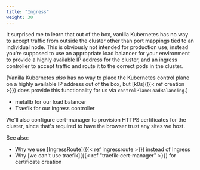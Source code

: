 ```yaml
---
title: "Ingress"
weight: 30
---
```


It surprised me to learn that out of the box,
vanilla Kubernetes has no way to accept traffic from outside the cluster
other than port mappings tied to an individual node.
This is obviously not intended for production use;
instead you're supposed to use an appropriate load balancer for your environment
to provide a highly available IP address for the cluster,
and an ingress controller to accept traffic and route it to the correct pods in the cluster.

(Vanilla Kubernetes _also_ has no way to place the Kubernetes control plane on a highly available IP address out of the box,
but [k0s]({{< ref creation >}}) does provide this functionality for us via `controlPlaneLoadBalancing`.)

* metallb for our load balancer
* Traefik for our ingress controller

We'll also configure cert-manager to provision HTTPS certificates for the cluster,
since that's required to have the browser trust any sites we host.

See also:

* Why we use [IngressRoute]({{< ref ingressroute >}}) instead of Ingress
* Why [we can't use traefik]({{< ref "traefik-cert-manager" >}}) for certificate creation
